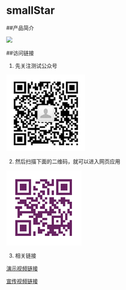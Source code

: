 # smallStar

##产品简介


![](https://github.com/sbeidao/smallStar/raw/master/images/cpsm.jpg)


##访问链接


1. 先关注测试公众号


![](https://github.com/sbeidao/smallStar/raw/master/images/csgzh.png)

2. 然后扫描下面的二维码，就可以进入网页应用


![](https://github.com/sbeidao/smallStar/raw/master/images/QRcode.png)


3. 相关链接


[演示视频链接](http://pan.baidu.com/s/1i5ln8KP)


[宣传视频链接](http://pan.baidu.com/s/1i5ln8KP)







